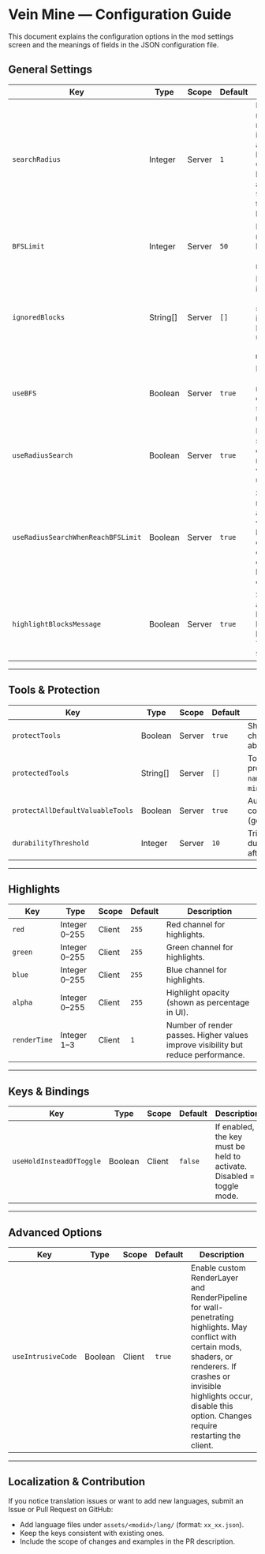 # Vein Mine — Configuration Guide

This document explains the configuration options in the mod settings screen and the meanings of fields in the JSON configuration file.

## General Settings
| Key                                | Type     | Scope  | Default | Description                                                                                                                                  |
|------------------------------------|----------|--------|---------|----------------------------------------------------------------------------------------------------------------------------------------------|
| `searchRadius`                     | Integer  | Server | `1`     | Radius used in radius search mode. `1` includes 8 adjacent blocks. Counting two layers in front and back adds 9 each, plus the center block. |
| `BFSLimit`                         | Integer  | Server | `50`    | Maximum number of blocks for BFS (chain search) mode.                                                                                        |
| `ignoredBlocks`                    | String[] | Server | `[]`    | Blocks ignored in chain search (will use radius search instead). Format: `namespace:path` (e.g., `minecraft:air`).                           |
| `useBFS`                           | Boolean  | Server | `true`  | Enable chain (BFS) search mode. If disabled, all searches use radius search.                                                                 |
| `useRadiusSearch`                  | Boolean  | Server | `true`  | Enable radius search. If disabled, radius search will never be used.                                                                         |
| `useRadiusSearchWhenReachBFSLimit` | Boolean  | Server | `true`  | Switch to radius search automatically when the BFS limit is exceeded. If disabled, exceeding the limit will stop chain mining.               |
| `highlightBlocksMessage`           | Boolean  | Server | `true`  | Show the client a message of how many blocks will be broken (e.g., Target blocks: 9).                                                        |

---

## Tools & Protection
| Key                              | Type     | Scope  | Default | Description                                                                                       |
|----------------------------------|----------|--------|---------|---------------------------------------------------------------------------------------------------|
| `protectTools`                   | Boolean  | Server | `true`  | Show a warning and stop chain mining when a tool is about to break.                               |
| `protectedTools`                 | String[] | Server | `[]`    | Tools that will trigger protection. Format: `namespace:path` (e.g., `minecraft:diamond_pickaxe`). |
| `protectAllDefaultValuableTools` | Boolean  | Server | `true`  | Automatically protect common valuable tools (gold, diamond, netherite).                           |
| `durabilityThreshold`            | Integer  | Server | `10`    | Trigger protection if tool durability falls below this after mining.                              |

---

## Highlights
| Key          | Type          | Scope  | Default | Description                                                                       |
|--------------|---------------|--------|---------|-----------------------------------------------------------------------------------|
| `red`        | Integer 0–255 | Client | `255`   | Red channel for highlights.                                                       |
| `green`      | Integer 0–255 | Client | `255`   | Green channel for highlights.                                                     |
| `blue`       | Integer 0–255 | Client | `255`   | Blue channel for highlights.                                                      |
| `alpha`      | Integer 0–255 | Client | `255`   | Highlight opacity (shown as percentage in UI).                                    |
| `renderTime` | Integer 1–3   | Client | `1`     | Number of render passes. Higher values improve visibility but reduce performance. |

---

## Keys & Bindings
| Key                      | Type    | Scope  | Default | Description                                                           |
|--------------------------|---------|--------|---------|-----------------------------------------------------------------------|
| `useHoldInsteadOfToggle` | Boolean | Client | `false` | If enabled, the key must be held to activate. Disabled = toggle mode. |

---

## Advanced Options
| Key                | Type    | Scope  | Default | Description                                                                                                                                                                                                                                |
|--------------------|---------|--------|---------|--------------------------------------------------------------------------------------------------------------------------------------------------------------------------------------------------------------------------------------------|
| `useIntrusiveCode` | Boolean | Client | `true`  | Enable custom RenderLayer and RenderPipeline for wall-penetrating highlights. May conflict with certain mods, shaders, or renderers. If crashes or invisible highlights occur, disable this option. Changes require restarting the client. |

---

## Localization & Contribution
If you notice translation issues or want to add new languages, submit an Issue or Pull Request on GitHub:
- Add language files under `assets/<modid>/lang/` (format: `xx_xx.json`).
- Keep the keys consistent with existing ones.
- Include the scope of changes and examples in the PR description.
